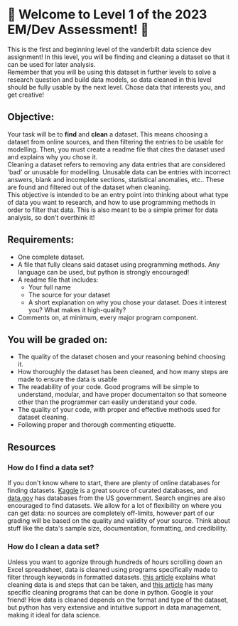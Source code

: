 # 🌴 Welcome to Level 1 of the 2023 EM/Dev Assessment! 🌴
This is the first and beginning level of the vanderbilt data science dev assignment! In this level,
you will be finding and cleaning a dataset so that it can be used for later analysis.
<br> 
Remember that you will be using this dataset in further levels to solve a research 
question and build data models, so data cleaned in this level should be fully usable
by the next level. Chose data that interests you, and get creative!


## Objective:
Your task will be to **find** and **clean** a dataset. This means choosing a dataset from 
online sources, and then filtering the entries to be usable for modelling. 
Then, you must create a readme file that cites the dataset used and explains why you chose it.
<br>
Cleaning a dataset refers to removing any data entries that are considered 'bad' or unusable for modelling. Unusable data can be
entries with incorrect answers, blank and incomplete sections, 
statistical anomalies, etc.. These are found and filtered out of the dataset when cleaning.
<br>
This objective is intended to be an entry point into thinking about what type of data you want
to research, and how to use programming methods in order to filter that data. This is 
also meant to be a simple primer for data analysis, so don't overthink it!


## Requirements:
- One complete dataset.
- A file that fully cleans said dataset using programming methods. Any language can be used, but python 
  is strongly encouraged!
- A readme file that includes:
  - Your full name
  - The source for your dataset
  - A short explanation on why you chose your dataset. Does it interest you? What makes it high-quality? 
- Comments on, at minimum, every major program component.


## You will be graded on:
- The quality of the dataset chosen and your reasoning behind choosing it.
- How thoroughly the dataset has been cleaned, and how many steps are made to ensure the
  data is usable
- The readability of your code. Good programs will be simple to understand, modular, and 
  have proper documentaiton so that someone other than the programmer can easily understand your
  code.
- The quality of your code, with proper and effective methods used for dataset cleaning.
- Following proper and thorough commenting etiquette.

## Resources
  ### How do I find a data set?
  If you don't know where to start, there are plenty of online databases for finding
  datasets. [Kaggle](https://www.kaggle.com/) is a great source of curated databases, and
  [data.gov](data.gov) has databases from the US government. Search engines are also encouraged
  to find datasets. We allow for a lot of flexibility on where you can get data: no sources are completely
  off-limits, however part of our grading will be based on the quality and validity of your
  source. Think about stuff like the data's sample size, documentation, formatting, and credibility.
  
  
  ### How do I clean a data set?
  Unless you want to agonize through hundreds of hours scrolling down an Excel spreadsheet, data is cleaned
  using programs specifically made to filter through keywords in formatted datasets.
  [this article](https://www.tableau.com/learn/articles/what-is-data-cleaning)
  explains what cleaning data is and steps that can be taken, and
  [this article](https://towardsdatascience.com/so-youve-got-a-dataset-here-s-how-you-clean-it-5d0b04a2ed86)
  has many specific cleaning programs that can be done in python. Google is your friend!
  How data is cleaned depends on the format and type of the dataset, but python has very extensive and intuitive support in
  data management, making it ideal for data science.



